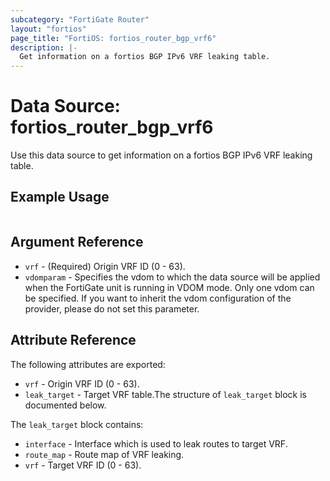 ```yaml
---
subcategory: "FortiGate Router"
layout: "fortios"
page_title: "FortiOS: fortios_router_bgp_vrf6"
description: |-
  Get information on a fortios BGP IPv6 VRF leaking table.
---
```


# Data Source: fortios_router_bgp_vrf6
Use this data source to get information on a fortios BGP IPv6 VRF leaking table.


## Example Usage

```hcl

```

## Argument Reference

* `vrf` - (Required) Origin VRF ID (0 - 63).
* `vdomparam` - Specifies the vdom to which the data source will be applied when the FortiGate unit is running in VDOM mode. Only one vdom can be specified. If you want to inherit the vdom configuration of the provider, please do not set this parameter.

## Attribute Reference

The following attributes are exported:

* `vrf` - Origin VRF ID (0 - 63).
* `leak_target` - Target VRF table.The structure of `leak_target` block is documented below.

The `leak_target` block contains:

* `interface` - Interface which is used to leak routes to target VRF.
* `route_map` - Route map of VRF leaking.
* `vrf` - Target VRF ID (0 - 63).

